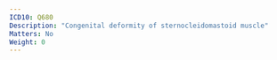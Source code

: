 ```yaml
---
ICD10: Q680
Description: "Congenital deformity of sternocleidomastoid muscle"
Matters: No
Weight: 0
---
```


